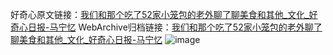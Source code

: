 好奇心原文链接：[我们和那个吃了52家小笼包的老外聊了聊美食和其他_文化_好奇心日报-马宁忆](https://www.qdaily.com/articles/8904.html)
WebArchive归档链接：[我们和那个吃了52家小笼包的老外聊了聊美食和其他_文化_好奇心日报-马宁忆](http://web.archive.org/web/20180108134407/http://www.qdaily.com:80/articles/8904.html)
![image](http://ww3.sinaimg.cn/large/007d5XDply1g3ve01oyp5j30u05c3x6p)